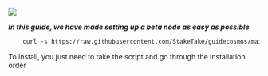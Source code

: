![](https://i.yapx.ru/RTuEU.jpg)

___In this guide, we have made setting up a beta node as easy as possible___


```html
    curl -s https://raw.githubusercontent.com/StakeTake/guidecosmos/main/evmos/evmos_9000-4/evmos > evmos.sh && chmod +x evmos.sh && ./evmos.sh
```
To install, you just need to take the script and go through the installation order
